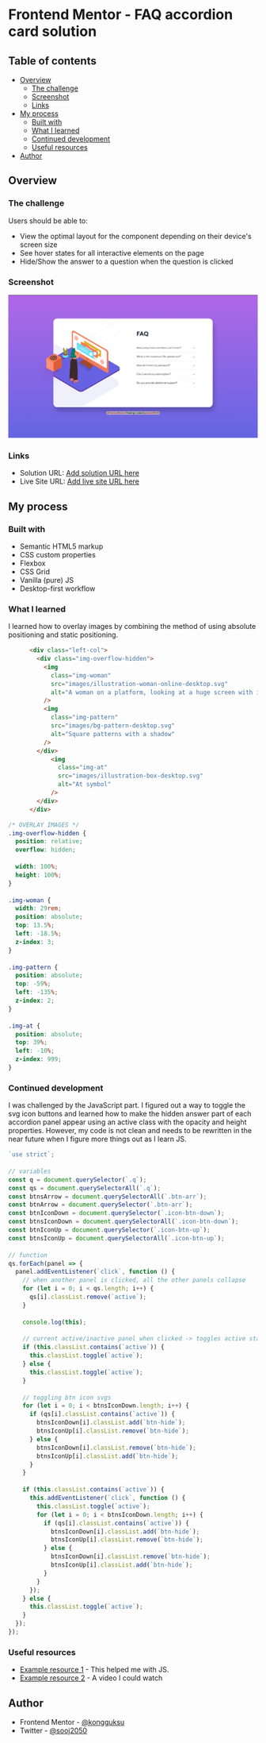 # Frontend Mentor - FAQ accordion card solution

## Table of contents

- [Overview](#overview)
  - [The challenge](#the-challenge)
  - [Screenshot](#screenshot)
  - [Links](#links)
- [My process](#my-process)
  - [Built with](#built-with)
  - [What I learned](#what-i-learned)
  - [Continued development](#continued-development)
  - [Useful resources](#useful-resources)
- [Author](#author)

## Overview

### The challenge

Users should be able to:

- View the optimal layout for the component depending on their device's screen size
- See hover states for all interactive elements on the page
- Hide/Show the answer to a question when the question is clicked

### Screenshot

![](screenshot.jpg)

### Links

- Solution URL: [Add solution URL here](https://your-solution-url.com)
- Live Site URL: [Add live site URL here](https://your-live-site-url.com)

## My process

### Built with

- Semantic HTML5 markup
- CSS custom properties
- Flexbox
- CSS Grid
- Vanilla (pure) JS
- Desktop-first workflow

### What I learned

I learned how to overlay images by combining the method of using absolute positioning and static positioning.

```html
      <div class="left-col">
        <div class="img-overflow-hidden">
          <img
            class="img-woman"
            src="images/illustration-woman-online-desktop.svg"
            alt="A woman on a platform, looking at a huge screen with information"
          />
          <img
            class="img-pattern"
            src="images/bg-pattern-desktop.svg"
            alt="Square patterns with a shadow"
          />
        </div>
            <img
              class="img-at"
              src="images/illustration-box-desktop.svg"
              alt="At symbol"
            />
        </div>
      </div>
```

```css
/* OVERLAY IMAGES */
.img-overflow-hidden {
  position: relative;
  overflow: hidden;

  width: 100%;
  height: 100%;
}

.img-woman {
  width: 29rem;
  position: absolute;
  top: 13.5%;
  left: -18.5%;
  z-index: 3;
}

.img-pattern {
  position: absolute;
  top: -59%;
  left: -135%;
  z-index: 2;
}

.img-at {
  position: absolute;
  top: 39%;
  left: -10%;
  z-index: 999;
}
```

### Continued development

I was challenged by the JavaScript part. I figured out a way to toggle the svg icon buttons and learned how to make the hidden answer part of each accordion panel appear using an active class with the opacity and height properties. However, my code is not clean and needs to be rewritten in the near future when I figure more things out as I learn JS.

```js
`use strict`;

// variables
const q = document.querySelector(`.q`);
const qs = document.querySelectorAll(`.q`);
const btnsArrow = document.querySelectorAll(`.btn-arr`);
const btnArrow = document.querySelector(`.btn-arr`);
const btnIconDown = document.querySelector(`.icon-btn-down`);
const btnsIconDown = document.querySelectorAll(`.icon-btn-down`);
const btnIconUp = document.querySelector(`.icon-btn-up`);
const btnsIconUp = document.querySelectorAll(`.icon-btn-up`);

// function
qs.forEach(panel => {
  panel.addEventListener(`click`, function () {
    // when another panel is clicked, all the other panels collapse
    for (let i = 0; i < qs.length; i++) {
      qs[i].classList.remove(`active`);
    }

    console.log(this);

    // current active/inactive panel when clicked -> toggles active state
    if (this.classList.contains(`active`)) {
      this.classList.toggle(`active`);
    } else {
      this.classList.toggle(`active`);
    }

    // toggling btn icon svgs
    for (let i = 0; i < btnsIconDown.length; i++) {
      if (qs[i].classList.contains(`active`)) {
        btnsIconDown[i].classList.add(`btn-hide`);
        btnsIconUp[i].classList.remove(`btn-hide`);
      } else {
        btnsIconDown[i].classList.remove(`btn-hide`);
        btnsIconUp[i].classList.add(`btn-hide`);
      }
    }

    if (this.classList.contains(`active`)) {
      this.addEventListener(`click`, function () {
        this.classList.toggle(`active`);
        for (let i = 0; i < btnsIconDown.length; i++) {
          if (qs[i].classList.contains(`active`)) {
            btnsIconDown[i].classList.add(`btn-hide`);
            btnsIconUp[i].classList.remove(`btn-hide`);
          } else {
            btnsIconDown[i].classList.remove(`btn-hide`);
            btnsIconUp[i].classList.add(`btn-hide`);
          }
        }
      });
    } else {
      this.classList.toggle(`active`);
    }
  });
});
```

### Useful resources

- [Example resource 1](https://codepen.io/vlt5/pen/MwMjKm) - This helped me with JS.
- [Example resource 2](https://www.youtube.com/watch?v=dTNBRS8ZS4U) - A video I could watch

## Author

- Frontend Mentor - [@kongguksu](https://www.frontendmentor.io/profile/kongguksu)
- Twitter - [@sooj2050](https://www.twitter.com/sooj2050)
